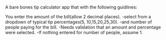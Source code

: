 A bare bones tip calculator app that with the following guidlines:

You enter the amount of the bill(allow 2 decimal places).
-select from a dropdown of typical tip percentages(5, 10,15,20,25,30).
-and number of people paying for the bill.
-Needs validation that an amount and percentage were selected.
-If nothing entered for number of people, assume 1.